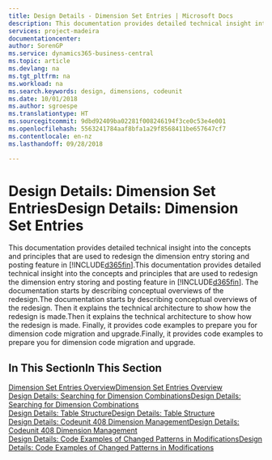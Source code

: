 ```yaml
---
title: Design Details - Dimension Set Entries | Microsoft Docs
description: This documentation provides detailed technical insight into the concepts and principles that are used to redesign the dimension entry storing and posting feature.
services: project-madeira
documentationcenter: 
author: SorenGP
ms.service: dynamics365-business-central
ms.topic: article
ms.devlang: na
ms.tgt_pltfrm: na
ms.workload: na
ms.search.keywords: design, dimensions, codeunit
ms.date: 10/01/2018
ms.author: sgroespe
ms.translationtype: HT
ms.sourcegitcommit: 9dbd92409ba02281f008246194f3ce0c53e4e001
ms.openlocfilehash: 5563241784aaf8bfa1a29f8568411be657647cf7
ms.contentlocale: en-nz
ms.lasthandoff: 09/28/2018

---
```

# <a name="design-details-dimension-set-entries"></a><span data-ttu-id="f9910-103">Design Details: Dimension Set Entries</span><span class="sxs-lookup"><span data-stu-id="f9910-103">Design Details: Dimension Set Entries</span></span>
<span data-ttu-id="f9910-104">This documentation provides detailed technical insight into the concepts and principles that are used to redesign the dimension entry storing and posting feature in [!INCLUDE[d365fin](includes/d365fin_md.md)].</span><span class="sxs-lookup"><span data-stu-id="f9910-104">This documentation provides detailed technical insight into the concepts and principles that are used to redesign the dimension entry storing and posting feature in [!INCLUDE[d365fin](includes/d365fin_md.md)].</span></span> <span data-ttu-id="f9910-105">The documentation starts by describing conceptual overviews of the redesign.</span><span class="sxs-lookup"><span data-stu-id="f9910-105">The documentation starts by describing conceptual overviews of the redesign.</span></span> <span data-ttu-id="f9910-106">Then it explains the technical architecture to show how the redesign is made.</span><span class="sxs-lookup"><span data-stu-id="f9910-106">Then it explains the technical architecture to show how the redesign is made.</span></span> <span data-ttu-id="f9910-107">Finally, it provides code examples to prepare you for dimension code migration and upgrade.</span><span class="sxs-lookup"><span data-stu-id="f9910-107">Finally, it provides code examples to prepare you for dimension code migration and upgrade.</span></span>  

## <a name="in-this-section"></a><span data-ttu-id="f9910-108">In This Section</span><span class="sxs-lookup"><span data-stu-id="f9910-108">In This Section</span></span>  
[<span data-ttu-id="f9910-109">Dimension Set Entries Overview</span><span class="sxs-lookup"><span data-stu-id="f9910-109">Dimension Set Entries Overview</span></span>](design-details-dimension-set-entries-overview.md)  
[<span data-ttu-id="f9910-110">Design Details: Searching for Dimension Combinations</span><span class="sxs-lookup"><span data-stu-id="f9910-110">Design Details: Searching for Dimension Combinations</span></span>](design-details-searching-for-dimension-combinations.md)  
[<span data-ttu-id="f9910-111">Design Details: Table Structure</span><span class="sxs-lookup"><span data-stu-id="f9910-111">Design Details: Table Structure</span></span>](design-details-table-structure.md)  
[<span data-ttu-id="f9910-112">Design Details: Codeunit 408 Dimension Management</span><span class="sxs-lookup"><span data-stu-id="f9910-112">Design Details: Codeunit 408 Dimension Management</span></span>](design-details-codeunit-408-dimension-management.md)  
[<span data-ttu-id="f9910-113">Design Details: Code Examples of Changed Patterns in Modifications</span><span class="sxs-lookup"><span data-stu-id="f9910-113">Design Details: Code Examples of Changed Patterns in Modifications</span></span>](design-details-code-examples-of-changed-patterns-in-modifications.md)

